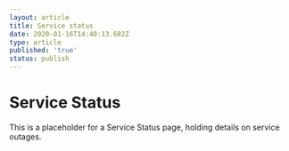 ```yaml
---
layout: article
title: Service status
date: 2020-01-16T14:40:13.682Z
type: article
published: 'true'
status: publish
---
```

# Service Status

This is a placeholder for a Service Status page, holding details on service outages.

